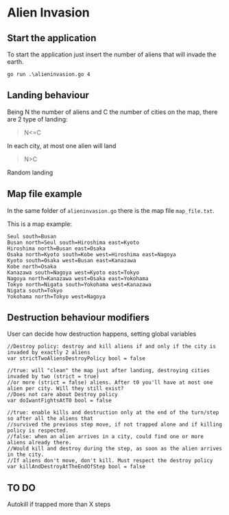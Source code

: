 # Alien Invasion
## Start the application
To start the application just insert the number of aliens that will invade the earth.
```
go run .\alieninvasion.go 4
```
## Landing behaviour
Being N the number of aliens and C the number of cities on the map, there are 2 type of landing:

>N<=C

In each city, at most one alien will land

>N>C

Random landing

## Map file example

In the same folder of ```alieninvasion.go``` there is the map file ```map_file.txt```.

This is a map example:

```
Seul south=Busan
Busan north=Seul south=Hiroshima east=Kyoto
Hiroshima north=Busan east=Osaka
Osaka north=Kyoto south=Kobe west=Hiroshima east=Nagoya
Kyoto south=Osaka west=Busan east=Kanazawa
Kobe north=Osaka
Kanazawa south=Nagoya west=Kyoto east=Tokyo
Nagoya north=Kanazawa west=Osaka east=Yokohama
Tokyo north=Nigata south=Yokohama west=Kanazawa
Nigata south=Tokyo
Yokohama north=Tokyo west=Nagoya
```

## Destruction behaviour modifiers

User can decide how destruction happens, setting global variables
```
//Destroy policy: destroy and kill aliens if and only if the city is invaded by exactly 2 aliens
var strictTwoAliensDestroyPolicy bool = false

//true: will "clean" the map just after landing, destroying cities invaded by two (strict = true)
//or more (strict = false) aliens. After t0 you'll have at most one alien per city. Will they still exist?
//Does not care about Destroy policy
var doIwantFightsAtT0 bool = false

//true: enable kills and destruction only at the end of the turn/step so after all the aliens that 
//survived the previous step move, if not trapped alone and if killing policy is respected.
//false: when an alien arrives in a city, could find one or more aliens already there.
//Would kill and destroy during the step, as soon as the alien arrives in the city. 
//If aliens don't move, don't kill. Must respect the destroy policy
var killAndDestroyAtTheEndOfStep bool = false
```

## TO DO
Autokill if trapped more than X steps
